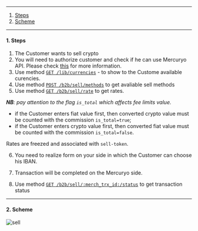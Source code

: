 ***

1. [Steps](README.md#1-steps)
2. [Scheme](README.md#2-scheme)

***

#### 1. Steps

1. The Customer wants to sell crypto
2. You will need to authorize customer and check if he can use Mercuryo API. Please check [this](https://github.com/mercuryoio/Commercial-API/blob/master/Login/README.md) for more information.
3. Use method [`GET /lib/currencies`](https://u3-1-api.mrcr.io/v1.6/comm-docs/index.html#api-Public-PublicCurrencies) - to show to the Custome available curencies.
4. Use method [`POST /b2b/sell/methods`](https://u3-1-api.mrcr.io/v1.6/comm-docs/index.html#api-Sell-SellMethods) to get avaliable sell methods
5. Use method [`GET /b2b/sell/rate`](https://u3-1-api.mrcr.io/v1.6/comm-docs/index.html#api-Sell-GetSellRate) to get rates.

***NB**: pay attention to the flag `is_total` which affects fee limits value.*

- if the Customer enters fiat value first, then converted crypto value must be counted with the commission `is_total=true`;
- if the Customer enters crypto value first, then converted fiat value must be counted with the commission `is_total=false`.

Rates are freezed and associated with `sell-token`.

6. You need to realize form on your side in which the Customer can choose his IBAN. 

7.  Transaction will be completed on the Mercuryo side.
  
8. Use method [`GET /b2b/sell/:merch_trx_id:/status`](https://u3-1-api.mrcr.io/v1.6/comm-docs/index.html#api-Sell-SellTransactionStatus) to get transaction status

***

#### 2. Scheme

![sell]()
